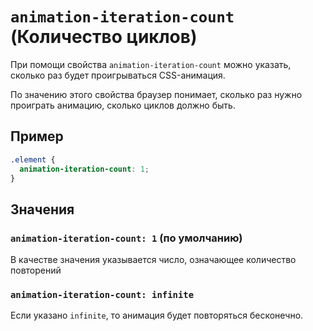 # `animation-iteration-count` (Количество циклов)

При помощи свойства `animation-iteration-count` можно указать, сколько раз будет проигрываться CSS-анимация.

По значению этого свойства браузер понимает, сколько раз нужно проиграть анимацию, сколько циклов должно быть.

## Пример

```css
.element {
  animation-iteration-count: 1;
}
```

## Значения

### `animation-iteration-count: 1` (по умолчанию)

В качестве значения указывается число, означающее количество повторений

### `animation-iteration-count: infinite`

Если указано `infinite`, то анимация будет повторяться бесконечно.

